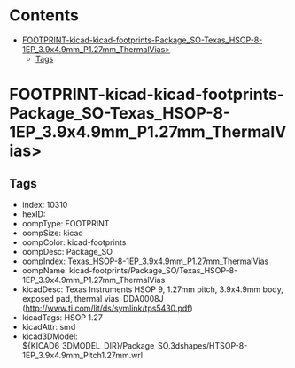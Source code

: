 



Contents
========

* [FOOTPRINT-kicad-kicad-footprints-Package_SO-Texas_HSOP-8-1EP_3.9x4.9mm_P1.27mm_ThermalVias>](#footprint-kicad-kicad-footprints-package_so-texas_hsop-8-1ep_39x49mm_p127mm_thermalvias)
	* [Tags](#tags)

# FOOTPRINT-kicad-kicad-footprints-Package_SO-Texas_HSOP-8-1EP_3.9x4.9mm_P1.27mm_ThermalVias>

## Tags

- index: 10310
- hexID: 
- oompType: FOOTPRINT
- oompSize: kicad
- oompColor: kicad-footprints
- oompDesc: Package_SO
- oompIndex: Texas_HSOP-8-1EP_3.9x4.9mm_P1.27mm_ThermalVias
- oompName: kicad-footprints/Package_SO/Texas_HSOP-8-1EP_3.9x4.9mm_P1.27mm_ThermalVias
- kicadDesc: Texas Instruments HSOP 9, 1.27mm pitch, 3.9x4.9mm body, exposed pad, thermal vias, DDA0008J (http://www.ti.com/lit/ds/symlink/tps5430.pdf)
- kicadTags: HSOP 1.27
- kicadAttr: smd
- kicad3DModel: ${KICAD6_3DMODEL_DIR}/Package_SO.3dshapes/HTSOP-8-1EP_3.9x4.9mm_Pitch1.27mm.wrl
